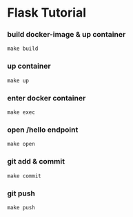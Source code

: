 # Flask Tutorial

### build docker-image & up container
`make build`

### up container
`make up`

### enter docker container
`make exec`

### open /hello endpoint
`make open`

### git add & commit
`make commit`

### git push
`make push`